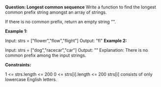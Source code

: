 **Question: Longest common sequence**
Write a function to find the longest common prefix string amongst an array of strings.

If there is no common prefix, return an empty string "".

**Example 1:**

Input: strs = ["flower","flow","flight"]
Output: "fl"
**Example 2:**

Input: strs = ["dog","racecar","car"]
Output: ""
Explanation: There is no common prefix among the input strings.
 

**Constraints:**

1 <= strs.length <= 200
0 <= strs[i].length <= 200
strs[i] consists of only lowercase English letters.
